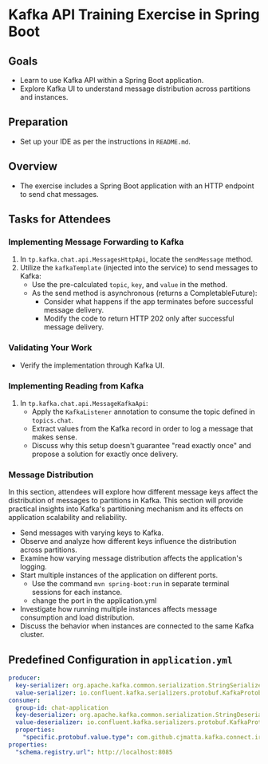 # Kafka API Training Exercise in Spring Boot

## Goals

- Learn to use Kafka API within a Spring Boot application.
- Explore Kafka UI to understand message distribution across partitions and instances.

## Preparation

- Set up your IDE as per the instructions in `README.md`.

## Overview

- The exercise includes a Spring Boot application with an HTTP endpoint to send chat messages.

## Tasks for Attendees

### Implementing Message Forwarding to Kafka

1. In `tp.kafka.chat.api.MessagesHttpApi`, locate the `sendMessage` method.
2. Utilize the `kafkaTemplate` (injected into the service) to send messages to Kafka:
    - Use the pre-calculated `topic`, `key`, and `value` in the method.
    - As the send method is asynchronous (returns a CompletableFuture):
        - Consider what happens if the app terminates before successful message delivery.
        - Modify the code to return HTTP 202 only after successful message delivery.

### Validating Your Work

- Verify the implementation through Kafka UI.

### Implementing Reading from Kafka

1. In `tp.kafka.chat.api.MessageKafkaApi`:
   - Apply the `KafkaListener` annotation to consume the topic defined in `topics.chat`.
   - Extract values from the Kafka record in order to log a message that makes sense.
   - Discuss why this setup doesn't guarantee "read exactly once" and propose a solution for exactly once delivery.

### Message Distribution

In this section, attendees will explore how different message keys affect the distribution of messages to partitions in Kafka. This section will provide practical insights into Kafka's partitioning mechanism and its effects on application scalability and reliability.

- Send messages with varying keys to Kafka.
- Observe and analyze how different keys influence the distribution across partitions.
- Examine how varying message distribution affects the application's logging.
- Start multiple instances of the application on different ports.
  - Use the command `mvn spring-boot:run` in separate terminal sessions for each instance.
  - change the port in the application.yml
- Investigate how running multiple instances affects message consumption and load distribution.
- Discuss the behavior when instances are connected to the same Kafka cluster.


## Predefined Configuration in `application.yml`

```yaml
producer:
  key-serializer: org.apache.kafka.common.serialization.StringSerializer
  value-serializer: io.confluent.kafka.serializers.protobuf.KafkaProtobufSerializer
consumer:
  group-id: chat-application
  key-deserializer: org.apache.kafka.common.serialization.StringDeserializer
  value-deserializer: io.confluent.kafka.serializers.protobuf.KafkaProtobufDeserializer
  properties:
    "specific.protobuf.value.type": com.github.cjmatta.kafka.connect.irc.MessageEvent$Message
properties:
  "schema.registry.url": http://localhost:8085
```